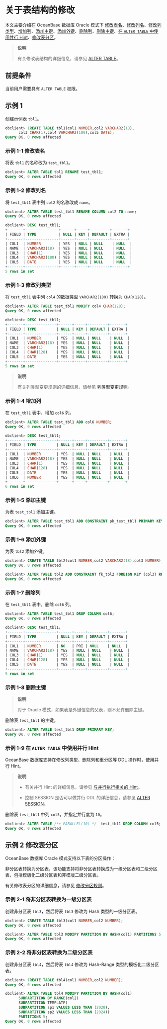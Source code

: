 # 关于表结构的修改

本文主要介绍在 OceanBase 数据库 Oracle 模式下 [修改表名](#修改表名)、[修改列名](#修改列名)、[修改列类型](#修改列类型)、[增加列](#增加列)、[添加主键](#添加主键)、[添加外键](#添加外键)、[删除列](#删除列)、[删除主键](#删除主键)、[在 `ALTER TABLE` 中使用并行 Hint](#在-`alter-table`-中使用并行-hint)、[修改表分区](#修改表分区)。

>**说明**
>
>有关修改表结构的详细信息，请参见 [ALTER TABLE](../../../6.sql-syntax/3.common-tenant-oracle-mode/9.sql-statement-1/1.DDL-1/10.alter-table-1.md)。

## 前提条件

当前用户需要具有 `ALTER TABLE` 权限。

## 示例 1

创建示例表 `tbl1`。

```sql
obclient> CREATE TABLE tbl1(col1 NUMBER,col2 VARCHAR2(18),
      col3 CHAR(1),col4 VARCHAR2(100),col5 DATE);
Query OK, 0 rows affected
```

### 示例 1-1 修改表名

将表 `tbl1` 的名称改为 `test_tbl1`。

```sql
obclient> ALTER TABLE tbl1 RENAME test_tbl1;
Query OK, 0 rows affected
```

### 示例 1-2 修改列名

将 `test_tbl1` 表中列 `col2` 的名称改成 `name`。

```sql
obclient> ALTER TABLE test_tbl1 RENAME COLUMN col2 TO name;
Query OK, 0 rows affected

obclient> DESC test_tbl1;
+-------+---------------+------+-----+---------+-------+
| FIELD | TYPE          | NULL | KEY | DEFAULT | EXTRA |
+-------+---------------+------+-----+---------+-------+
| COL1  | NUMBER        | YES  | NULL | NULL    | NULL  |
| NAME  | VARCHAR2(18)  | YES  | NULL | NULL    | NULL  |
| COL3  | CHAR(1)       | YES  | NULL | NULL    | NULL  |
| COL4  | VARCHAR2(100) | YES  | NULL | NULL    | NULL  |
| COL5  | DATE          | YES  | NULL | NULL    | NULL  |
+-------+---------------+------+-----+---------+-------+
5 rows in set
```

### 示例 1-3 修改列类型

将 `test_tbl1` 表中列 `col4` 的数据类型 `VARCHAR2(100)` 转换为 `CHAR(128)`。

```sql
obclient> ALTER TABLE test_tbl1 MODIFY col4 CHAR(128);
Query OK, 0 rows affected

obclient> DESC test_tbl1;
+-------+--------------+------+-----+---------+-------+
| FIELD | TYPE         | NULL | KEY | DEFAULT | EXTRA |
+-------+--------------+------+-----+---------+-------+
| COL1  | NUMBER       | YES  | NULL | NULL    | NULL  |
| NAME  | VARCHAR2(18) | YES  | NULL | NULL    | NULL  |
| COL3  | CHAR(1)      | YES  | NULL | NULL    | NULL  |
| COL4  | CHAR(128)    | YES  | NULL | NULL    | NULL  |
| COL5  | DATE         | YES  | NULL | NULL    | NULL  |
+-------+--------------+------+-----+---------+-------+
5 rows in set
```

>**说明**
>
>有关列类型变更规则的详细信息，请参见 [列类型变更规则](../../../6.sql-syntax/3.common-tenant-oracle-mode/10.ddl-function-1/4.column-type-change-rule.md)。

### 示例 1-4 增加列

在 `test_tbl1` 表中，增加 `col6` 列。

```sql
obclient> ALTER TABLE test_tbl1 ADD col6 NUMBER;
Query OK, 0 rows affected

obclient> DESC test_tbl1;
+-------+--------------+------+-----+---------+-------+
| FIELD | TYPE         | NULL | KEY | DEFAULT | EXTRA |
+-------+--------------+------+-----+---------+-------+
| COL1  | NUMBER       | YES  | NULL | NULL    | NULL  |
| NAME  | VARCHAR2(18) | YES  | NULL | NULL    | NULL  |
| COL3  | CHAR(1)      | YES  | NULL | NULL    | NULL  |
| COL4  | CHAR(128)    | YES  | NULL | NULL    | NULL  |
| COL5  | DATE         | YES  | NULL | NULL    | NULL  |
| COL6  | NUMBER       | YES  | NULL | NULL    | NULL  |
+-------+--------------+------+-----+---------+-------+
6 rows in set
```

### 示例 1-5 添加主键

为表 `test_tbl1` 添加主键。

```sql
obclient> ALTER TABLE test_tbl1 ADD CONSTRAINT pk_test_tbl1 PRIMARY KEY (col1);
Query OK, 0 rows affected
```

### 示例 1-6 添加外键

为表 `tbl2` 添加外键。

```sql
obclient> CREATE TABLE tbl2(col1 NUMBER,col2 VARCHAR2(18),col3 NUMBER);
Query OK, 0 rows affected

obclient> ALTER TABLE tbl2 ADD CONSTRAINT fk_tbl2 FOREIGN KEY (col3) REFERENCES test_tbl1(col1);
Query OK, 0 rows affected
```

### 示例 1-7 删除列

在 `test_tbl1` 表中，删除 `col6` 列。

```sql
obclient> ALTER TABLE test_tbl1 DROP COLUMN col6;
Query OK, 0 rows affected

obclient> DESC test_tbl1;
+-------+--------------+------+-----+---------+-------+
| FIELD | TYPE         | NULL | KEY | DEFAULT | EXTRA |
+-------+--------------+------+-----+---------+-------+
| COL1  | NUMBER       | NO   | PRI | NULL    | NULL  |
| NAME  | VARCHAR2(18) | YES  | NULL | NULL    | NULL  |
| COL3  | CHAR(1)      | YES  | NULL | NULL    | NULL  |
| COL4  | CHAR(128)    | YES  | NULL | NULL    | NULL  |
| COL5  | DATE         | YES  | NULL | NULL    | NULL  |
+-------+--------------+------+-----+---------+-------+
5 rows in set
```

### 示例 1-8 删除主键

>**说明**
>
>对于 Oracle 模式，如果表是外键信息的父表，则不允许删除主键。

删除表 `test_tbl1` 的主键。

```sql
obclient> ALTER TABLE test_tbl1 DROP PRIMARY KEY;
Query OK, 0 rows affected
```

### 示例 1-9 在 `ALTER TABLE` 中使用并行 Hint

OceanBase 数据库支持在修改列类型、删除列和重分区等 DDL 操作时，使用并行 Hint。

>**说明**
>
>* 有关并行 Hint 的详细信息，请参见 [与并行执行相关的 Hint](../../../6.sql-syntax/3.common-tenant-oracle-mode/3.basic-elements-1/6.annotation-1/4.Hint/2.hint-list/4.hints-related-to-parallel-execution.md)。
>
>* 控制 SESSION 是否可以做并行 DDL 的详细信息，请参见 [ALTER SESSION](../../../6.sql-syntax/3.common-tenant-oracle-mode/9.sql-statement-1/1.DDL-1/7.alter-session.md)。

删除表 `test_tbl1` 中列 `col5`，并指定并行度为 `10`。

```sql
obclient> ALTER TABLE /*+ PARALLEL(10) */  test_tbl1 DROP COLUMN col5;
Query OK, 0 rows affected
```

## 示例 2 修改表分区

OceanBase 数据库 Oracle 模式支持以下表的分区操作：

非分区表转换为分区表，该功能支持将非分区表转换成为一级分区表和二级分区表，包括模版化二级分区表和非模版二级分区表。

<!--* 修改分区表的分区方式，例如：将一级分区表修改为二级分区表。-->

有关修改表分区的详细信息，请参见 [修改分区规则](../../../../3.user-guide/8.distributed-storage-management/2.manage-partition-table/1.oracle-1/3.modify-partition-rules-2.md)。

### 示例 2-1 将非分区表转换为一级分区表

创建非分区表 `tbl3`，然后将表 `tbl3` 修改为 Hash 类型的一级分区表。

```sql
obclient> CREATE TABLE tbl3(col1 NUMBER,col2 NUMBER);
Query OK, 0 rows affected

obclient> ALTER TABLE tbl3 MODIFY PARTITION BY HASH(col1) PARTITIONS 5;
Query OK, 0 rows affected
```

### 示例 2-2 将非分区表转换为二级分区表

创建非分区表 `tbl4`，然后将表 `tbl4` 修改为 Hash-Range 类型的模板化二级分区表。

```sql
obclient> CREATE TABLE tbl4(col1 NUMBER,col2 NUMBER);
Query OK, 0 rows affected

obclient> ALTER TABLE tbl4 MODIFY PARTITION BY HASH(col1)
      SUBPARTITION BY RANGE(col2)
      SUBPARTITION TEMPLATE(
      SUBPARTITION sp1 VALUES LESS THAN (2020),
      SUBPARTITION sp2 VALUES LESS THAN (2024))
      PARTITIONS 5;
Query OK, 0 rows affected
```
